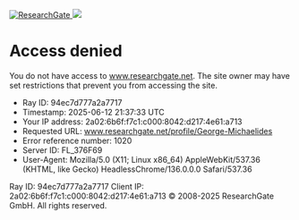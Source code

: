 [ ![ResearchGate](https://www.researchgate.net/profile/George-Michaelides) ](https://www.researchgate.net)
![](https://www.researchgate.net/profile/George-Michaelides)
# Access denied
You do not have access to www.researchgate.net.
The site owner may have set restrictions that prevent you from accessing the site.
  * Ray ID: 94ec7d777a2a7717
  * Timestamp: 2025-06-12 21:37:33 UTC
  * Your IP address: 2a02:6b6f:f7c1:c000:8042:d217:4e61:a713
  * Requested URL: www.researchgate.net/profile/George-Michaelides 
  * Error reference number: 1020
  * Server ID: FL_376F69
  * User-Agent: Mozilla/5.0 (X11; Linux x86_64) AppleWebKit/537.36 (KHTML, like Gecko) HeadlessChrome/136.0.0.0 Safari/537.36


Ray ID: 94ec7d777a2a7717
Client IP: 2a02:6b6f:f7c1:c000:8042:d217:4e61:a713
© 2008-2025 ResearchGate GmbH. All rights reserved.
